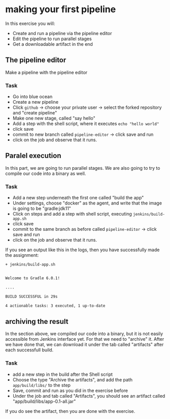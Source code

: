 # making your first pipeline

In this exercise you will:

* Create and run a pipeline via the pipeline editor
* Edit the pipeline to run parallel stages
* Get a downloadable artifact in the end

## The pipeline editor

Make a pipeline with the pipeline editor

### Task

* Go into blue ocean
* Create a new pipeline
* Click `github` -> choose your private user -> select the forked repository and "create pipeline"
* Make one new stage, called "say hello"
* Add a step with the shell script, where it executes `echo "hello world"`
* click save
* commit to new branch called `pipeline-editor` -> click save and run
* click on the job and observe that it runs.

## Paralel execution

In this part, we are going to run parallel stages.
We are also going to try to compile our code into a binary as well.

### Task

* Add a new step underneath the first one called "build the app"
* Under settings, choose "docker" as the agent, and write that the image is going to be "gradle:jdk11"
* Click on steps and add a step with shell script, executing `jenkins/build-app.sh`
* click save
* commit to the same branch as before called `pipeline-editor` -> click save and run
* click on the job and observe that it runs.

If you see an output like this in the logs, then you have successfully made the assignment:

```bash
+ jenkins/build-app.sh


Welcome to Gradle 6.0.1!

....

BUILD SUCCESSFUL in 29s

4 actionable tasks: 3 executed, 1 up-to-date

```

## archiving the result

In the section above, we compiled our code into a binary, but it is not easily accessible from Jenkins interface yet.
For that we need to "archive" it.
After we have done that, we can download it under the tab called "artifacts" after each successfull build.

### Task

* add a new step in the build after the Shell script
* Choose the type "Archive the artifacts", and add the path `app/build/libs/` to the step
* Save, commit and run as you did in the exercise before
* Under the job and tab called "Artifacts", you should see an artifact called "app/build/libs/app-0.1-all.jar"

If you do see the artifact, then you are done with the exercise.
